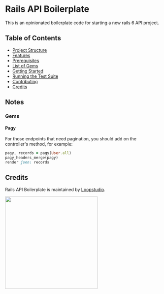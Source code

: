 # Rails API Boilerplate

This is an opinionated boilerplate code for starting a new rails 6 API project.

Table of Contents
-----------------

- [Project Structure](#project-structure)
- [Features](#features)
- [Prerequisites](#prerequisites)
- [List of Gems](#list-of-gems)
- [Getting Started](#getting-started)
- [Running the Test Suite](#running-the-test-suite)
- [Contributing](#contributing)
- [Credits](#credits)

## Notes
### Gems
#### Pagy
For those endpoints that need pagination, you should add on the controller's method, for example:
```ruby
pagy, records = pagy(User.all)
pagy_headers_merge(pagy)
render json: records
```

Credits
--------
Rails API Boilerplate is maintained by [Loopstudio](https://loopstudio.dev).

[<img src='https://loopstudio.dev/wp-content/uploads/2019/05/logoblack.png' width='300'/>](https://loopstudio.dev)